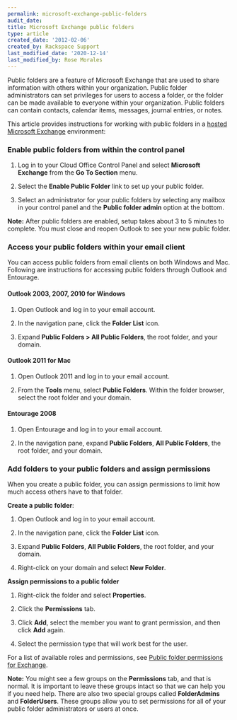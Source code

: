 ```yaml
---
permalink: microsoft-exchange-public-folders
audit_date:
title: Microsoft Exchange public folders
type: article
created_date: '2012-02-06'
created_by: Rackspace Support
last_modified_date: '2020-12-14'
last_modified_by: Rose Morales
---
```


Public folders are a feature of Microsoft Exchange that are used to
share information with others within your organization. Public folder
administrators can set privileges for users to access a folder, or the
folder can be made available to everyone within your organization.
Public folders can contain contacts, calendar items, messages, journal
entries, or notes.

This article provides instructions for working with public folders in a
[hosted Microsoft Exchange](https://www.rackspace.com/email-hosting/hosted-exchange/)
environment:


### Enable public folders from within the control panel

1. Log in to your Cloud Office Control Panel and select **Microsoft
   Exchange** from the **Go To Section** menu.

2. Select the **Enable Public Folder** link to set up your
   public folder.

3. Select an administrator for your public folders by selecting any
   mailbox in your control panel and the **Public folder admin** option
   at the bottom.

**Note:** After public folders are enabled, setup takes about 3 to 5
minutes to complete. You must close and reopen Outlook to see your new
public folder.

### Access your public folders within your email client

You can access public folders from email clients on both Windows and
Mac. Following are instructions for accessing public folders through
Outlook and Entourage.

#### Outlook 2003, 2007, 2010 for Windows

1. Open Outlook and log in to your email account.

2. In the navigation pane, click the **Folder List** icon.

3. Expand **Public Folders > All Public Folders**, the root
   folder, and your domain.

#### Outlook 2011 for Mac

1. Open Outlook 2011 and log in to your email account.

2. From the **Tools** menu, select **Public Folders**.
   Within the folder browser, select the root folder and your domain.

#### Entourage 2008

1. Open Entourage and log in to your email account.

2. In the navigation pane, expand **Public Folders**, **All Public
   Folders**, the root folder, and  your domain.

### Add folders to your public folders and assign permissions

When you create a public folder, you can assign permissions to limit
how much access others have to that folder.

**Create a public folder**:

1. Open Outlook and log in to your email account.

2. In the navigation pane, click the **Folder List** icon.

3. Expand **Public Folders**, **All Public Folders**, the root folder,
   and your domain.

4. Right-click on your domain and select **New Folder**.

**Assign permissions to a public folder**

1. Right-click the folder and select **Properties**.

2. Click the **Permissions** tab.

3. Click **Add**, select the member you want to grant permission, and
   then click **Add**  again.

4. Select the permission type that will work best for the user.

  For a list of available roles and permissions, see [Public folder permissions for Exchange](/support/how-to/public-folder-permissions-for-exchange).

  **Note:** You might see a few groups on the **Permissions** tab, and
  that is normal. It is important to leave these groups intact so that we
  can help you if you need help. There are also two special groups
  called **FolderAdmins** and **FolderUsers**. These groups allow you to
  set permissions for all of your public folder administrators or users at
  once.
